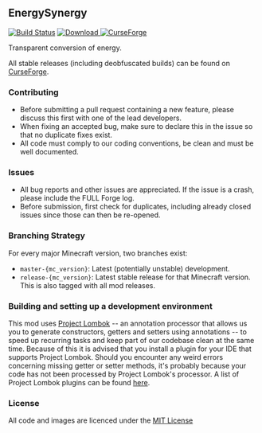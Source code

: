 ## EnergySynergy

[![Build Status](https://travis-ci.org/CyclopsMC/EnergySynergy.svg?branch=master-1.10)](https://travis-ci.org/CyclopsMC/EnergySynergy)
[![Download](https://api.bintray.com/packages/cyclopsmc/dev/EnergySynergy/images/download.svg) ](https://bintray.com/cyclopsmc/dev/EnergySynergy/_latestVersion)
[![CurseForge](http://cf.way2muchnoise.eu/full_247043_downloads.svg)](http://minecraft.curseforge.com/projects/247043)

Transparent conversion of energy.

All stable releases (including deobfuscated builds) can be found on [CurseForge](http://minecraft.curseforge.com/mc-mods/247043/files).

### Contributing
* Before submitting a pull request containing a new feature, please discuss this first with one of the lead developers.
* When fixing an accepted bug, make sure to declare this in the issue so that no duplicate fixes exist.
* All code must comply to our coding conventions, be clean and must be well documented.

### Issues
* All bug reports and other issues are appreciated. If the issue is a crash, please include the FULL Forge log.
* Before submission, first check for duplicates, including already closed issues since those can then be re-opened.

### Branching Strategy

For every major Minecraft version, two branches exist:

* `master-{mc_version}`: Latest (potentially unstable) development.
* `release-{mc_version}`: Latest stable release for that Minecraft version. This is also tagged with all mod releases.

### Building and setting up a development environment

This mod uses [Project Lombok](http://projectlombok.org/) -- an annotation processor that allows us you to generate constructors, getters and setters using annotations -- to speed up recurring tasks and keep part of our codebase clean at the same time. Because of this it is advised that you install a plugin for your IDE that supports Project Lombok. Should you encounter any weird errors concerning missing getter or setter methods, it's probably because your code has not been processed by Project Lombok's processor. A list of Project Lombok plugins can be found [here](http://projectlombok.org/download.htm).

### License
All code and images are licenced under the [MIT License](https://github.com/CyclopsMC/EnergySynergy/blob/master-1.8/LICENSE.txt)

